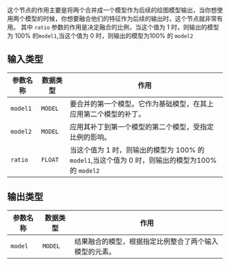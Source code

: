 
这个节点的作用主要是将两个合并成一个模型作为后续的绘图模型输出，当你想使用两个模型的时候，你想要融合他们的特征作为后续的输出时，这个节点就非常有用。
其中 `ratio` 参数的作用是决定融合的比例，当这个值为 1 时，则输出的模型为 100% 的`model1`,当这个值为 0 时，则输出的模型为100% 的  `model2`

## 输入类型

| 参数名称 | 数据类型 | 作用 |
| --- | --- | --- |
| `model1` | `MODEL` | 要合并的第一个模型。它作为基础模型，在其上应用第二个模型的补丁。 |
| `model2` | `MODEL` | 应用其补丁到第一个模型的第二个模型，受指定比例的影响。 |
| `ratio`   | `FLOAT`  | 当这个值为 1 时，则输出的模型为 100% 的`model1`,当这个值为 0 时，则输出的模型为100% 的  `model2` |

## 输出类型

| 参数名称 | 数据类型 | 作用 |
| --- | --- | --- |
| `model`  | `MODEL`  | 结果融合的模型，根据指定比例整合了两个输入模型的元素。 |
